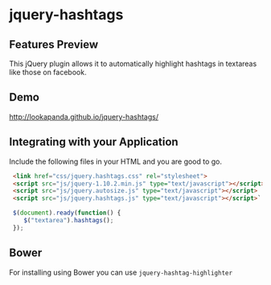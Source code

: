 jquery-hashtags
===============

## Features Preview
This jQuery plugin allows it to automatically highlight hashtags in textareas like those on facebook.

## Demo
http://lookapanda.github.io/jquery-hashtags/

## Integrating with your Application
Include the following files in your HTML and you are good to go.

```html
 <link href="css/jquery.hashtags.css" rel="stylesheet">
 <script src="js/jquery-1.10.2.min.js" type="text/javascript"></script>
 <script src="js/jquery.autosize.js" type="text/javascript"></script>
 <script src="js/jquery.hashtags.js" type="text/javascript"></script>`
```

```javascript
 $(document).ready(function() {
    $("textarea").hashtags();
 });
```

## Bower
For installing using Bower you can use `jquery-hashtag-highlighter`
